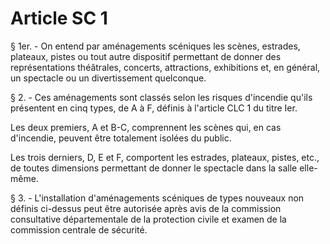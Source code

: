 # Article SC 1

§ 1er. - On entend par aménagements scéniques les scènes, estrades, plateaux, pistes ou tout autre dispositif permettant de donner des représentations théâtrales, concerts, attractions, exhibitions et, en général, un spectacle ou un divertissement quelconque.

§ 2. - Ces aménagements sont classés selon les risques d'incendie qu'ils présentent en cinq types, de A à F, définis à l'article CLC 1 du titre Ier.

Les deux premiers, A et B-C, comprennent les scènes qui, en cas d'incendie, peuvent être totalement isolées du public.

Les trois derniers, D, E et F, comportent les estrades, plateaux, pistes, etc., de toutes dimensions permettant de donner le spectacle dans la salle elle-même.

§ 3. - L'installation d'aménagements scéniques de types nouveaux non définis ci-dessus peut être autorisée après avis de la commission consultative départementale de la protection civile et examen de la commission centrale de sécurité.
